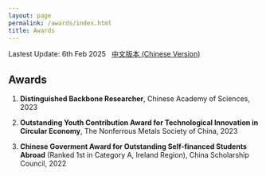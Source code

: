 ```yaml
---
layout: page
permalink: /awards/index.html
title: Awards
---
```


Lastest Update: 6th Feb 2025 &nbsp; [中文版本 (Chinese Version)](https://bentengwu77.github.io/file/awards-zh/)

## Awards

1. **Distinguished Backbone Researcher**, Chinese Academy of Sciences, 2023

2. **Outstanding Youth Contribution Award for Technological Innovation in Circular Economy**, The Nonferrous Metals Society of China, 2023

3. **Chinese Goverment Award for Outstanding Self-financed Students Abroad** (Ranked 1st in Category A, Ireland Region), China Scholarship Council, 2022

   


